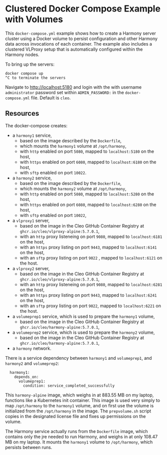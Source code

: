 # Clustered Docker Compose Example with Volumes

This `docker-compose.yml` example shows how to create a Harmony server cluster using a Docker volume
to persist configuration and other Harmony data across invocations of each container. The example also
includes a clustered VLProxy setup that is automatically configured within the Harmony nodes.

To bring up the servers:

```
docker compose up
^C to terminate the servers
```

Navigate to [http://localhost:5180](http://localhost:5180) and login with the with username `administrator` password set within `ADMIN_PASSWORD:` in the `docker-compose.yml` file. Default is `cleo`.

## Resources

The docker-compose creates:

* a `harmony1` service,
  * based on the image described by the `Dockerfile`,
  * which mounts the `harmony1` volume at `/opt/harmony`,
  * with `http` enabled on port `5080`, mapped to `localhost:5180` on the host,
  * with `https` enabled on port `6080`, mapped to `localhost:6180` on the host,
  * with `sftp` enabled on port `10022`.
* a `harmony2` service,
  * based on the image described by the `Dockerfile`,
  * which mounts the `harmony2` volume at `/opt/harmony`,
  * with `http` enabled on port `5080`, mapped to `localhost:5280` on the host,
  * with `https` enabled on port `6080`, mapped to `localhost:6280` on the host,
  * with `sftp` enabled on port `10022`,
* a `vlproxy1` server,
  * based on the image in the Cleo GitHub Container Registry at `ghcr.io/cleo/vlproxy-alpine:5.7.0.1`,
  * with an `http` proxy listeneing on port `9080`, mapped to `localhost:6181` on the host,
  * with an `https` proxy listing on port `9443`, mapped to `localhost:6141` on the host,
  * with an `sftp` proxy listing on port `9022`	, mapped to `localhost:6121` on the host.
* a `vlproxy2` server,
  * based on the image in the Cleo GitHub Container Registry at `ghcr.io/cleo/vlproxy-alpine:5.7.0.1`,
  * with an `http` proxy listeneing on port `9080`, mapped to `localhost:6281` on the host,
  * with an `https` proxy listing on port `9443`, mapped to `localhost:6241` on the host,
  * with an `sftp` proxy listing on port `9022`, mapped to `localhost:6221` on the host.
* a `volumeprep1` service, which is used to prepare the `harmony1` volume,
  * based on the image in the Cleo GitHub Container Registry at `ghcr.io/cleo/harmony-alpine:5.7.0.1`,
* a `volumeprep2` service, which is used to prepare the `harmony2` volume,
  * based on the image in the Cleo GitHub Container Registry at `ghcr.io/cleo/harmony-alpine:5.7.0.1`,
* a `harmony` network.


There is a service dependency between `harmony1` and `volumeprep1`, and `harmony2` and `volumeprep2`:

```
  harmony1:
    depends_on:
      volumeprep1:
        condition: service_completed_successfully
```

This `harmony-alpine` image, which weighs in at 883.55 MB on my laptop,
functions like a Kubernetes init container. This image is used very simply to map
`/opt/harmony` to the `harmony1` volume, and on first use the volume is initialized
from the `/opt/harmony` in the image. The `prepvolume.sh` script copies in the designated
license file and fixes up permissions on the volume.

The Harmony service actually runs from the `Dockerfile` image, which contains only
the jre needed to run Harmony, and weighs in at only 108.47 MB on my laptop.
It mounts the `harmony1` volume to `/opt/harmony`, which persists between runs.
